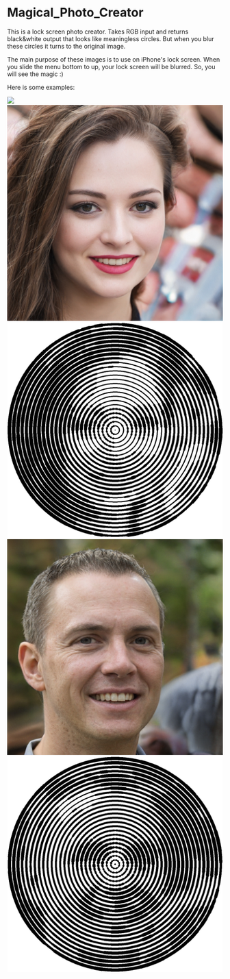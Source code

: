 # Magical_Photo_Creator


This is a lock screen photo creator. Takes RGB input and returns black&white output that looks like meaningless circles. But when you blur these circles it turns to the original image.



The main purpose of these images is to use on iPhone's lock screen. When you slide the menu bottom to up, your lock screen will be blurred. So, you will see the magic :)



Here is some examples:

<img src="lansman.gif">

<img src="input/test1.jpeg">
<img src="output/result_test1.jpeg">


<img src="input/test5.jpeg">
<img src="output/result_test5.jpeg">

